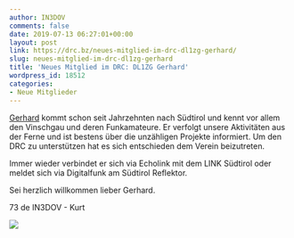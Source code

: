 ```yaml
---
author: IN3DOV
comments: false
date: 2019-07-13 06:27:01+00:00
layout: post
link: https://drc.bz/neues-mitglied-im-drc-dl1zg-gerhard/
slug: neues-mitglied-im-drc-dl1zg-gerhard
title: 'Neues Mitglied im DRC: DL1ZG Gerhard'
wordpress_id: 18512
categories:
- Neue Mitglieder
---
```





[Gerhard](https://www.qrz.com/db/DL1ZG/?mlab=) kommt schon seit Jahrzehnten nach Südtirol und kennt vor allem den Vinschgau und deren Funkamateure. Er verfolgt unsere Aktivitäten aus der Ferne und ist bestens über die unzähligen Projekte informiert. Um den DRC zu unterstützen hat es sich entschieden dem Verein beizutreten.







Immer wieder verbindet er sich via Echolink mit dem LINK Südtirol oder meldet sich via Digitalfunk am Südtirol Reflektor.







Sei herzlich willkommen lieber Gerhard.







73 de IN3DOV - Kurt





![](https://s3.amazonaws.com/files.qrz.com/g/dl1zg/Picture_20.jpg)

